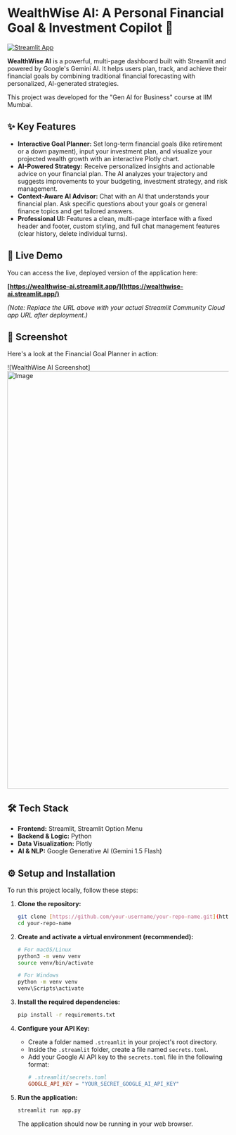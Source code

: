 # WealthWise AI: A Personal Financial Goal & Investment Copilot 💸

[![Streamlit App](https://static.streamlit.io/badges/streamlit_badge_black_white.svg)]([https://wealthwise-ai.streamlit.app/(https://wealthwise-ai.streamlit.app/))

**WealthWise AI** is a powerful, multi-page dashboard built with Streamlit and powered by Google's Gemini AI. It helps users plan, track, and achieve their financial goals by combining traditional financial forecasting with personalized, AI-generated strategies.

This project was developed for the "Gen AI for Business" course at IIM Mumbai.

## ✨ Key Features

* **Interactive Goal Planner:** Set long-term financial goals (like retirement or a down payment), input your investment plan, and visualize your projected wealth growth with an interactive Plotly chart.
* **AI-Powered Strategy:** Receive personalized insights and actionable advice on your financial plan. The AI analyzes your trajectory and suggests improvements to your budgeting, investment strategy, and risk management.
* **Context-Aware AI Advisor:** Chat with an AI that understands your financial plan. Ask specific questions about your goals or general finance topics and get tailored answers.
* **Professional UI:** Features a clean, multi-page interface with a fixed header and footer, custom styling, and full chat management features (clear history, delete individual turns).

## 🚀 Live Demo

You can access the live, deployed version of the application here:

**[https://wealthwise-ai.streamlit.app/](https://wealthwise-ai.streamlit.app/)**

*(Note: Replace the URL above with your actual Streamlit Community Cloud app URL after deployment.)*

## 📸 Screenshot

Here's a look at the Financial Goal Planner in action:

![WealthWise AI Screenshot]<img width="1893" height="949" alt="Image" src="https://github.com/user-attachments/assets/fbd60257-7428-4690-a80f-c8801298d51e" />


## 🛠️ Tech Stack

* **Frontend:** Streamlit, Streamlit Option Menu
* **Backend & Logic:** Python
* **Data Visualization:** Plotly
* **AI & NLP:** Google Generative AI (Gemini 1.5 Flash)

## ⚙️ Setup and Installation

To run this project locally, follow these steps:

1.  **Clone the repository:**
    ```sh
    git clone [https://github.com/your-username/your-repo-name.git](https://github.com/your-username/your-repo-name.git)
    cd your-repo-name
    ```

2.  **Create and activate a virtual environment (recommended):**
    ```sh
    # For macOS/Linux
    python3 -m venv venv
    source venv/bin/activate

    # For Windows
    python -m venv venv
    venv\Scripts\activate
    ```

3.  **Install the required dependencies:**
    ```sh
    pip install -r requirements.txt
    ```

4.  **Configure your API Key:**
    * Create a folder named `.streamlit` in your project's root directory.
    * Inside the `.streamlit` folder, create a file named `secrets.toml`.
    * Add your Google AI API key to the `secrets.toml` file in the following format:
        ```toml
        # .streamlit/secrets.toml
        GOOGLE_API_KEY = "YOUR_SECRET_GOOGLE_AI_API_KEY"
        ```

5.  **Run the application:**
    ```sh
    streamlit run app.py
    ```
    The application should now be running in your web browser.
